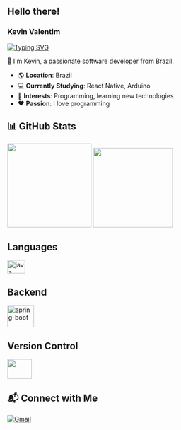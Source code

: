 ## Hello there!

### Kevin Valentim

[![Typing SVG](https://readme-typing-svg.herokuapp.com?font=Fira+Code&weight=600&size=25&duration=4000&pause=500&color=ffb6c1&center=true&vCenter=true&random=true&width=435&lines=Software+Developer)](https://git.io/typing-svg)

👋 I'm Kevin, a passionate software developer from Brazil.

- 🌎 **Location**: Brazil
- 💻 **Currently Studying**: React Native, Arduino
- 🚀 **Interests**: Programming, learning new technologies
- ❤️ **Passion**: I love programming

## 📊 GitHub Stats
<img height="190em" src="https://github-readme-stats.vercel.app/api?username=KevinValentim&show_icons=true&theme=dracula&include_all_commits=true&count_private=true"/> <img height="180em" src="https://github-readme-stats.vercel.app/api/top-langs/?username=KevinValentim&layout=compact&langs_count=7&theme=dracula"/>

## Languages
<img alt="java" height="30" width="40" src="https://cdn.jsdelivr.net/gh/devicons/devicon/icons/java/java-original.svg" />

## Backend
<img alt="spring-boot" src="https://cdn.jsdelivr.net/gh/devicons/devicon/icons/spring/spring-original-wordmark.svg" height="50" width="60"/>

## Version Control
<img src="https://cdn.jsdelivr.net/gh/devicons/devicon/icons/git/git-original-wordmark.svg" height="45" width="55" />

## 📬 Connect with Me
[![Gmail](https://img.shields.io/badge/Gmail-D14836?style=for-the-badge&logo=gmail&logoColor=white)](mailto:KevinValentim61@gmail.com)
